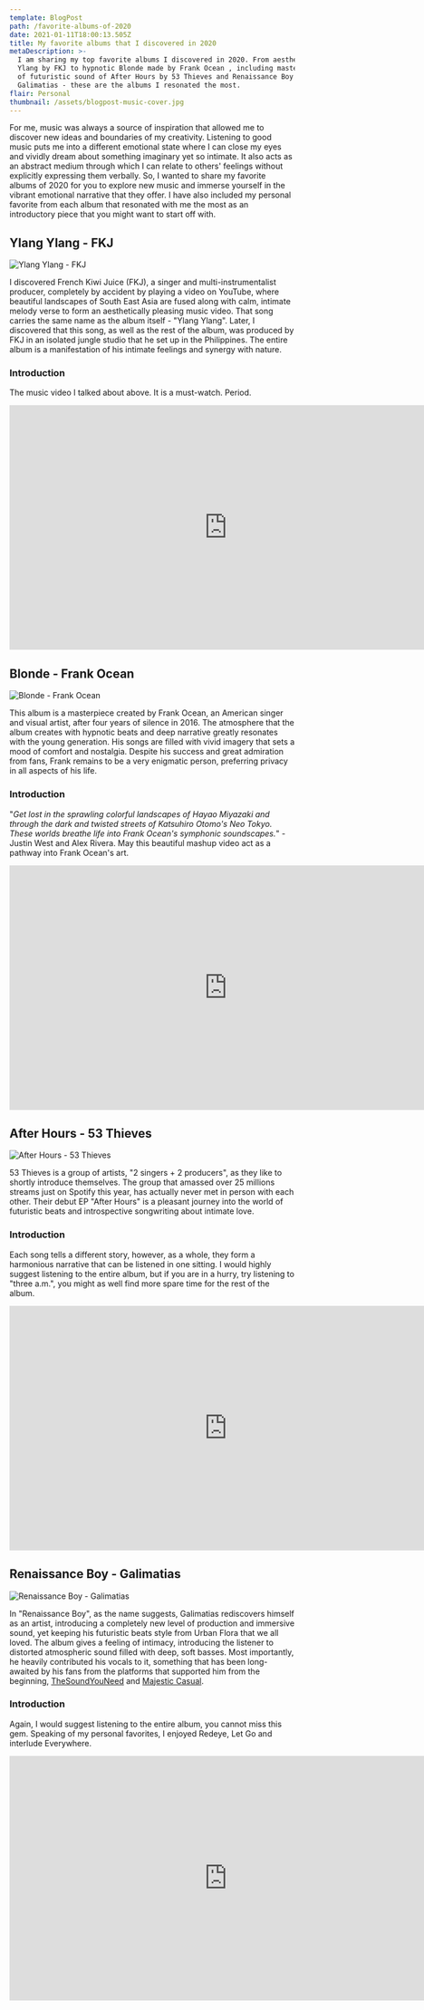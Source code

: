 ```yaml
---
template: BlogPost
path: /favorite-albums-of-2020
date: 2021-01-11T18:00:13.505Z
title: My favorite albums that I discovered in 2020
metaDescription: >-
  I am sharing my top favorite albums I discovered in 2020. From aesthetic Ylang
  Ylang by FKJ to hypnotic Blonde made by Frank Ocean , including masterpieces
  of futuristic sound of After Hours by 53 Thieves and Renaissance Boy by
  Galimatias - these are the albums I resonated the most.
flair: Personal
thumbnail: /assets/blogpost-music-cover.jpg
---
```

For me, music was always a source of inspiration that allowed me to discover new ideas and boundaries of my creativity. Listening to good music puts me into a different emotional state where I can close my eyes and vividly dream about something imaginary yet so intimate. It also acts as an abstract medium through which I can relate to others' feelings without explicitly expressing them verbally. So, I wanted to share my favorite albums of 2020 for you to explore new music and immerse yourself in the vibrant emotional narrative that they offer. I have also included my personal favorite from each album that resonated with me the most as an introductory piece that you might want to start off with.

## Ylang Ylang - FKJ

![Ylang Ylang - FKJ](/assets/ylang-ylang-cover.jpg "Ylang Ylang by FKJ")

I discovered French Kiwi Juice (FKJ), a singer and multi-instrumentalist producer, completely by accident by playing a video on YouTube, where beautiful landscapes of South East Asia are fused along with calm, intimate melody verse to form an aesthetically pleasing music video. That song carries the same name as the album itself - "Ylang Ylang". Later, I discovered that this song, as well as the rest of the album, was produced by FKJ in an isolated jungle studio that he set up in the Philippines. The entire album is a manifestation of his intimate feelings and synergy with nature.

### Introduction

The music video I talked about above. It is a must-watch. Period.

<iframe width="768" height="432" src="https://www.youtube.com/embed/EfgAd6iHApE" frameborder="0" allow="accelerometer; autoplay; clipboard-write; encrypted-media; gyroscope; picture-in-picture" allowfullscreen></iframe>

## Blonde - Frank Ocean

![Blonde - Frank Ocean](/assets/blond-cover.jpg "Blonde - Frank Ocean")

This album is a masterpiece created by Frank Ocean, an American singer and visual artist, after four years of silence in 2016. The atmosphere that the album creates with hypnotic beats and deep narrative greatly resonates with the young generation. His songs are filled with vivid imagery that sets a mood of comfort and nostalgia. Despite his success and great admiration from fans, Frank remains to be a very enigmatic person, preferring privacy in all aspects of his life.

### Introduction

"*Get lost in the sprawling colorful landscapes of Hayao Miyazaki and through the dark and twisted streets of Katsuhiro Otomo's Neo Tokyo. These worlds breathe life into Frank Ocean's symphonic soundscapes.*" - Justin West and Alex Rivera. May this beautiful mashup video act as a pathway into Frank Ocean's art.

<iframe width="768" height="432" src="https://www.youtube.com/embed/F5WWyyYG018" frameborder="0" allow="accelerometer; autoplay; clipboard-write; encrypted-media; gyroscope; picture-in-picture" allowfullscreen></iframe>

## After Hours - 53 Thieves

![After Hours - 53 Thieves](/assets/after-hours-cover.jpg "After Hours - 53 Thieves")

53 Thieves is a group of artists, "2 singers + 2 producers", as they like to shortly introduce themselves. The group that amassed over 25 millions streams just on Spotify this year, has actually never met in person with each other. Their debut EP "After Hours" is a pleasant journey into the world of futuristic beats and introspective songwriting about intimate love.

### Introduction

Each song tells a different story, however, as a whole, they form a harmonious narrative that can be listened in one sitting. I would highly suggest listening to the entire album, but if you are in a hurry, try listening to "three a.m.", you might as well find more spare time for the rest of the album.

<iframe width="768" height="432" src="https://www.youtube.com/embed/uKSAqOZpaQs" frameborder="0" allow="accelerometer; autoplay; clipboard-write; encrypted-media; gyroscope; picture-in-picture" allowfullscreen></iframe>

## Renaissance Boy - Galimatias

![Renaissance Boy - Galimatias](/assets/renaissance-boy-cover.jpg "Renaissance Boy - Galimatias")

In "Renaissance Boy", as the name suggests, Galimatias rediscovers himself as an artist, introducing a completely new level of production and immersive sound, yet keeping his futuristic beats style from Urban Flora that we all loved. The album gives a feeling of intimacy, introducing the listener to distorted atmospheric sound filled with deep, soft basses. Most importantly, he heavily contributed his vocals to it, something that has been long-awaited by his fans from the platforms that supported him from the beginning, [TheSoundYouNeed](https://www.youtube.com/thesoundyouneed/featured) and [Majestic Casual](https://www.youtube.com/user/majesticcasual).

### Introduction

Again, I would suggest listening to the entire album, you cannot miss this gem. Speaking of my personal favorites, I enjoyed Redeye, Let Go and interlude Everywhere.

<iframe width="768" height="432" src="https://www.youtube.com/embed/H-PG3ZqO-gA" frameborder="0" allow="accelerometer; autoplay; clipboard-write; encrypted-media; gyroscope; picture-in-picture" allowfullscreen></iframe>
